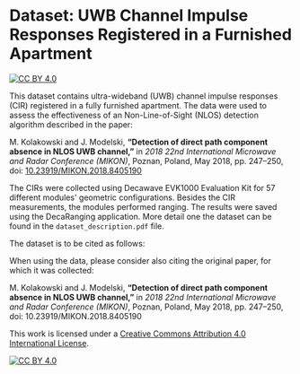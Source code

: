 # Dataset: UWB Channel Impulse Responses Registered in a Furnished Apartment

[![CC BY 4.0][cc-by-shield]][cc-by]

This dataset contains ultra-wideband (UWB) channel impulse responses (CIR) registered in a fully furnished apartment.
The data were used to assess the effectiveness of an Non-Line-of-Sight (NLOS) detection algorithm described in the paper:
 
 M. Kolakowski and J. Modelski, **“Detection of direct path component absence in NLOS UWB channel,”** in 
 *2018 22nd International Microwave and Radar Conference (MIKON)*, Poznan, Poland, May 2018, pp. 247–250,
 doi: [10.23919/MIKON.2018.8405190](https://doi.org/10.23919/MIKON.2018.8405190)
 
 The CIRs were collected using Decawave EVK1000 Evaluation Kit for 57 different modules' geometric configurations.
 Besides the CIR measurements, the modules performed ranging.
 The results were saved using the DecaRanging application. More detail one the dataset can be found in the `dataset_description.pdf` file.
 
The dataset is to be cited as follows:



When using the data, please consider also citing the original paper, for which it was collected:

 M. Kolakowski and J. Modelski, **“Detection of direct path component absence in NLOS UWB channel,”** in 
 *2018 22nd International Microwave and Radar Conference (MIKON)*, Poznan, Poland, May 2018, pp. 247–250,
 doi: 10.23919/MIKON.2018.8405190
 


This work is licensed under a
[Creative Commons Attribution 4.0 International License][cc-by].

[![CC BY 4.0][cc-by-image]][cc-by]

[cc-by]: http://creativecommons.org/licenses/by/4.0/
[cc-by-image]: https://i.creativecommons.org/l/by/4.0/88x31.png
[cc-by-shield]: https://img.shields.io/badge/License-CC%20BY%204.0-lightgrey.svg